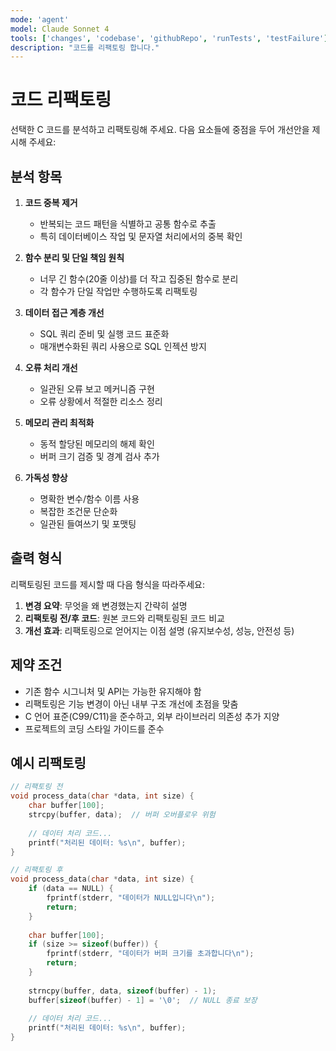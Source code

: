 ```yaml
---
mode: 'agent'
model: Claude Sonnet 4
tools: ['changes', 'codebase', 'githubRepo', 'runTests', 'testFailure']
description: "코드를 리팩토링 합니다."
---
```


# 코드 리팩토링

선택한 C 코드를 분석하고 리팩토링해 주세요. 다음 요소들에 중점을 두어 개선안을 제시해 주세요:

## 분석 항목

1. **코드 중복 제거**
   - 반복되는 코드 패턴을 식별하고 공통 함수로 추출
   - 특히 데이터베이스 작업 및 문자열 처리에서의 중복 확인

2. **함수 분리 및 단일 책임 원칙**
   - 너무 긴 함수(20줄 이상)를 더 작고 집중된 함수로 분리
   - 각 함수가 단일 작업만 수행하도록 리팩토링

3. **데이터 접근 계층 개선**
   - SQL 쿼리 준비 및 실행 코드 표준화
   - 매개변수화된 쿼리 사용으로 SQL 인젝션 방지

4. **오류 처리 개선**
   - 일관된 오류 보고 메커니즘 구현
   - 오류 상황에서 적절한 리소스 정리

5. **메모리 관리 최적화**
   - 동적 할당된 메모리의 해제 확인
   - 버퍼 크기 검증 및 경계 검사 추가

6. **가독성 향상**
   - 명확한 변수/함수 이름 사용
   - 복잡한 조건문 단순화
   - 일관된 들여쓰기 및 포맷팅

## 출력 형식

리팩토링된 코드를 제시할 때 다음 형식을 따라주세요:

1. **변경 요약**: 무엇을 왜 변경했는지 간략히 설명
2. **리팩토링 전/후 코드**: 원본 코드와 리팩토링된 코드 비교
3. **개선 효과**: 리팩토링으로 얻어지는 이점 설명 (유지보수성, 성능, 안전성 등)

## 제약 조건

- 기존 함수 시그니처 및 API는 가능한 유지해야 함
- 리팩토링은 기능 변경이 아닌 내부 구조 개선에 초점을 맞춤
- C 언어 표준(C99/C11)을 준수하고, 외부 라이브러리 의존성 추가 지양
- 프로젝트의 코딩 스타일 가이드를 준수

## 예시 리팩토링

```c
// 리팩토링 전
void process_data(char *data, int size) {
    char buffer[100];
    strcpy(buffer, data);  // 버퍼 오버플로우 위험
    
    // 데이터 처리 코드...
    printf("처리된 데이터: %s\n", buffer);
}

// 리팩토링 후
void process_data(char *data, int size) {
    if (data == NULL) {
        fprintf(stderr, "데이터가 NULL입니다\n");
        return;
    }
    
    char buffer[100];
    if (size >= sizeof(buffer)) {
        fprintf(stderr, "데이터가 버퍼 크기를 초과합니다\n");
        return;
    }
    
    strncpy(buffer, data, sizeof(buffer) - 1);
    buffer[sizeof(buffer) - 1] = '\0';  // NULL 종료 보장
    
    // 데이터 처리 코드...
    printf("처리된 데이터: %s\n", buffer);
}